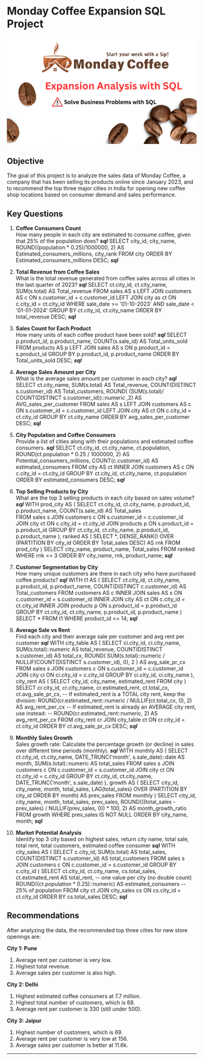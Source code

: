 # Monday Coffee Expansion SQL Project

![Company Logo](https://github.com/najirh/Monday-Coffee-Expansion-Project-P8/blob/main/1.png)

## Objective
The goal of this project is to analyze the sales data of Monday Coffee, a company that has been selling its products online since January 2023, and to recommend the top three major cities in India for opening new coffee shop locations based on consumer demand and sales performance.

## Key Questions
1. **Coffee Consumers Count**  
   How many people in each city are estimated to consume coffee, given that 25% of the population does?
***sql***
SELECT 
	city_id,
	city_name,
	ROUND((population * 0.25)/1000000, 2) AS Estimated_consumers_millions,
	city_rank
FROM city
ORDER BY Estimated_consumers_millions DESC;
***sql***

2. **Total Revenue from Coffee Sales**  
   What is the total revenue generated from coffee sales across all cities in the last quarter of 2023?
***sql***
SELECT
	ct.city_id,
	ct.city_name,
	SUM(s.total) AS Total_revenue
FROM sales AS s
LEFT JOIN customers AS c
ON s.customer_id = c.customer_id
LEFT JOIN city as ct
ON c.city_id = ct.city_id
WHERE sale_date >= '01-10-2023'
	AND sale_date < '01-01-2024'
GROUP BY ct.city_id, ct.city_name
ORDER BY total_revenue DESC;
***sql***

3. **Sales Count for Each Product**  
   How many units of each coffee product have been sold?
***sql***
SELECT 
	p.product_id,
	p.product_name,
	COUNT(s.sale_id) AS Total_units_sold
FROM products AS p
LEFT JOIN sales AS s
ON p.product_id = s.product_id
GROUP BY p.product_id, p.product_name
ORDER BY Total_units_sold DESC;
***sql***

4. **Average Sales Amount per City**  
   What is the average sales amount per customer in each city?
***sql***
SELECT 
	ct.city_name,
	SUM(s.total) AS Total_revenue,
	COUNT(DISTINCT s.customer_id) AS Total_customers,
	ROUND(
			(SUM(s.total)/
				COUNT(DISTINCT s.customer_id))::numeric
			,2) AS AVG_sales_per_customer
FROM sales AS s
LEFT JOIN customers AS c
ON s.customer_id = c.customer_id
LEFT JOIN city AS ct
ON c.city_id = ct.city_id
GROUP BY ct.city_name
ORDER BY avg_sales_per_customer DESC;
***sql***

5. **City Population and Coffee Consumers**  
   Provide a list of cities along with their populations and estimated coffee consumers.
***sql***
SELECT 
	ct.city_id,
	ct.city_name,
	ct.population,
	ROUND(ct.population * 0.25 / 1000000, 2) AS Potential_consumers_millions,
	COUNT(c.customer_id) AS estimated_consumers
FROM city AS ct
INNER JOIN customers AS c
ON c.city_id = ct.city_id
GROUP BY ct.city_id, ct.city_name, ct.population
ORDER BY estimated_consumers DESC;
***sql***
6. **Top Selling Products by City**  
   What are the top 3 selling products in each city based on sales volume?
***sql***
WITH prod_city AS (
  SELECT
    ct.city_id,
    ct.city_name,
    p.product_id,
    p.product_name,
    COUNT(s.sale_id) AS Total_sales              
  FROM sales s
  JOIN customers c ON s.customer_id = c.customer_id
  JOIN city ct      ON c.city_id = ct.city_id
  JOIN products p   ON s.product_id = p.product_id
  GROUP BY ct.city_id, ct.city_name, p.product_id, p.product_name
),
ranked AS (
  SELECT *,
         DENSE_RANK() OVER (PARTITION BY city_id ORDER BY Total_sales DESC) AS rnk
  FROM prod_city
)
SELECT city_name, product_name, Total_sales
FROM ranked
WHERE rnk <= 3
ORDER BY city_name, rnk, product_name;
***sql***

7. **Customer Segmentation by City**  
   How many unique customers are there in each city who have purchased coffee products?
***sql***
WITH t1 AS ( 
	SELECT
		ct.city_id,
		ct.city_name,
		p.product_id,
		p.product_name,
		COUNT(DISTINCT c.customer_id) AS Total_customers
	FROM customers AS c
	INNER JOIN sales AS s ON c.customer_id = s.customer_id
	INNER JOIN city AS ct ON c.city_id = ct.city_id
	INNER JOIN products p  ON s.product_id = p.product_id 
	GROUP BY ct.city_id, ct.city_name, p.product_id, p.product_name
)
SELECT * FROM t1
WHERE product_id <= 14;
***sql***

8. **Average Sale vs Rent**  
   Find each city and their average sale per customer and avg rent per customer
***sql***
WITH city_table AS (
  SELECT 
    ci.city_id,
    ci.city_name,
    SUM(s.total)::numeric AS total_revenue,
    COUNT(DISTINCT s.customer_id) AS total_cx,
    ROUND(
      SUM(s.total)::numeric / NULLIF(COUNT(DISTINCT s.customer_id), 0), 2
    ) AS avg_sale_pr_cx
  FROM sales s
  JOIN customers c ON s.customer_id = c.customer_id
  JOIN city ci      ON ci.city_id = c.city_id
  GROUP BY ci.city_id, ci.city_name
),
city_rent AS (
  SELECT city_id, city_name, estimated_rent
  FROM city
)
SELECT 
  cr.city_id,
  cr.city_name,
  cr.estimated_rent,
  ct.total_cx,
  ct.avg_sale_pr_cx,
  -- If estimated_rent is a TOTAL city rent, keep the division:
  ROUND(cr.estimated_rent::numeric / NULLIF(ct.total_cx, 0), 2) AS avg_rent_per_cx
  -- If estimated_rent is already an AVERAGE city rent, use instead:
  -- ROUND(cr.estimated_rent::numeric, 2) AS avg_rent_per_cx
FROM city_rent cr
JOIN city_table ct ON cr.city_id = ct.city_id
ORDER BY ct.avg_sale_pr_cx DESC;
***sql***

9. **Monthly Sales Growth**  
   Sales growth rate: Calculate the percentage growth (or decline) in sales over different time periods (monthly).
***sql***
WITH monthly AS (
  SELECT
    ct.city_id,
    ct.city_name,
    DATE_TRUNC('month', s.sale_date)::date AS month,
    SUM(s.total)::numeric AS total_sales
  FROM sales s
  JOIN customers c ON c.customer_id = s.customer_id
  JOIN city ct     ON ct.city_id = c.city_id
  GROUP BY ct.city_id, ct.city_name, DATE_TRUNC('month', s.sale_date)
),
growth AS (
  SELECT
    city_id,
    city_name,
    month,
    total_sales,
    LAG(total_sales) OVER (PARTITION BY city_id ORDER BY month) AS prev_sales
  FROM monthly
)
SELECT
  city_id,
  city_name,
  month,
  total_sales,
  prev_sales,
  ROUND(((total_sales - prev_sales) / NULLIF(prev_sales, 0)) * 100, 2) AS month_growth_ratio
FROM growth
WHERE prev_sales IS NOT NULL
ORDER BY city_name, month;
***sql***

10. **Market Potential Analysis**  
    Identify top 3 city based on highest sales, return city name, total sale, total rent, total customers, estimated  coffee consumer
 ***sql***
WITH city_sales AS (
  SELECT
    c.city_id,
    SUM(s.total)                           AS total_sales,
    COUNT(DISTINCT s.customer_id)          AS total_customers
  FROM sales s
  JOIN customers c ON c.customer_id = s.customer_id
  GROUP BY c.city_id
)
SELECT
  ct.city_id,
  ct.city_name,
  cs.total_sales,
  ct.estimated_rent                        AS total_rent,          -- one value per city (no double count)
  ROUND((ct.population * 0.25)::numeric)   AS estimated_consumers   -- 25% of population
FROM city ct
JOIN city_sales cs ON cs.city_id = ct.city_id
ORDER BY cs.total_sales DESC;
***sql***

## Recommendations
After analyzing the data, the recommended top three cities for new store openings are:

**City 1: Pune**  
1. Average rent per customer is very low.  
2. Highest total revenue.  
3. Average sales per customer is also high.

**City 2: Delhi**  
1. Highest estimated coffee consumers at 7.7 million.  
2. Highest total number of customers, which is 68.  
3. Average rent per customer is 330 (still under 500).

**City 3: Jaipur**  
1. Highest number of customers, which is 69.  
2. Average rent per customer is very low at 156.  
3. Average sales per customer is better at 11.6k.

---
